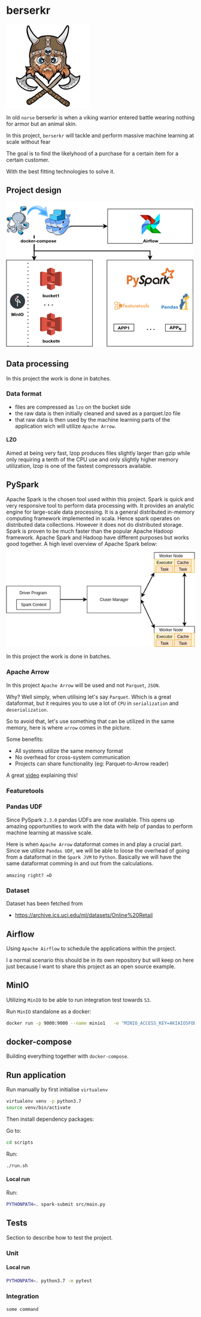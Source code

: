 # berserkr

![Screenshot](/docs/img/berserkr.jpeg)

In old `norse` berserkr is when a viking warrior entered battle wearing nothing for armor but an animal skin.

In this project, `berserkr` will tackle and perform massive machine learning at scale without fear

The goal is to find the likelyhood of a purchase for a certain item for a certain customer.

With the best fitting technologies to solve it.

## Project design

![Screenshot](/docs/img/project-design.png)

## Data processing

In this project the work is done in batches.

### Data format

- files are compressed as `lzo` on the bucket side
- the raw data is then initially cleaned and saved as a parquet.lzo file
- that raw data is then used by the machine learning parts of the application wich will utilize `Apache Arrow`.

#### LZO

Aimed at being very fast, lzop produces files slightly larger than gzip while only requiring a tenth of the CPU use and 
only slightly higher memory utilization, lzop is one of the fastest compressors available.

## PySpark

Apache Spark is the chosen tool used within this project. Spark is quick and very responsive tool to perform data processing with. It provides an analytic engine for large-scale data processing. It is a general distributed in-memory computing framework implemented in scala. Hence spark operates on distributed data collections. However it does not do distributed storage. Spark is proven to be much faster than the popular Apache Hadoop framework. Apache Spark and Hadoop have different purposes but works good together. A high level overview of Apache Spark below:

![Screenshot](/docs/img/spark.png)

In this project the work is done in batches.

### Apache Arrow

In this project `Apache Arrow` will be used and not `Parquet`, `JSON`.

Why? Well simply, when utilising let's say `Parquet`. Which is a great dataformat, but it requires you to use a lot of `CPU` in 
`serialization` and `deserialization`.

So to avoid that, let's use something that can be utilized in the same memory, here is where `arrow` comes in the picture.

Some benefits:

* All systems utilize the same memory format
* No overhead for cross-system communication
* Projects can share functionality (eg: Parquet-to-Arrow reader)

A great [video](https://www.youtube.com/watch?v=dPb2ZXnt2_U) explaining this!

### Featuretools

### Pandas UDF

Since PySpark `2.3.0` pandas UDFs are now available. This opens up amazing opportunities to work with the data with help of pandas to perform machine learning at massive scale.

Here is when `Apache Arrow` dataformat comes in and play a crucial part. Since we utilize `Pandas UDF`, we will be able to loose the overhead of going from a dataformat in the `Spark JVM` to `Python`. Basically we will have the same dataformat comming in and out from the calculations.

`amazing right? =D`

### Dataset

Dataset has been fetched from 

* https://archive.ics.uci.edu/ml/datasets/Online%20Retail

## Airflow

Using `Apache Airflow` to schedule the applications within the project.

I a normal scenario this should be in its own repository but will keep on here just because I want to share this project as an open source example.

## MinIO

Utilizing `MinIO` to be able to run integration test towards `S3`.

Run `MinIO` standalone as a docker:

```bash
docker run -p 9000:9000 --name minio1   -e "MINIO_ACCESS_KEY=AKIAIOSFODNN7EXAMPLE"   -e "MINIO_SECRET_KEY=wJalrXUtnFEMI/K7MDENG/bPxRfiCYEXAMPLEKEY"   -v /mnt/data:/data   minio/minio server /data
```

## docker-compose

Building everything together with `docker-compose`.

## Run application

Run manually by first initialise `virtualenv`  

```bash
virtualenv venv -p python3.7
source venv/bin/activate
```

Then install dependency packages:

Go to:
```bash
cd scripts
```
Run:
```bash
./run.sh
```

#### Local run
Run:
```bash
PYTHONPATH=. spark-submit src/main.py 
```
## Tests

Section to describe how to test the project.

### Unit

#### Local run
```bash
PYTHONPATH=. python3.7 -m pytest
```

### Integration

```bash
some command
```